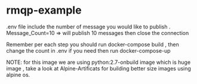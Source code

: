 # rmqp-example

.env file include the number of message you would like to publish .
Message_Count=10 => will publish 10 messages then close the connection

Remember per each step you should run docker-compose build , then change the count in .env if you need then run docker-compose-up

NOTE: for this image we are using python:2.7-onbuild image which is huge image , take a look at Alpine-Artificats for building better size images using alpine os.
